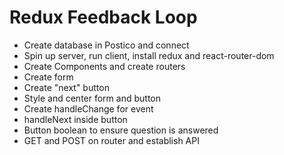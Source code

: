 # Redux Feedback Loop

- Create database in Postico and connect
- Spin up server, run client, install redux and react-router-dom
- Create Components and create routers
- Create form
- Create "next" button
- Style and center form and button
- Create handleChange for event
- handleNext inside button
- Button boolean to ensure question is answered
- GET and POST on router and establish API 